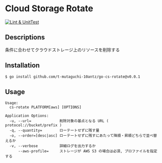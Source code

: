 # Cloud Storage Rotate

[![Lint & UnitTest](https://github.com/t-mutaguchi-10antz/go-cs-rotate/actions/workflows/lint-and-unittest.yaml/badge.svg)](https://github.com/t-mutaguchi-10antz/go-cs-rotate/actions/workflows/lint-and-unittest.yaml)

## Descriptions

条件に合わせてクラウドストレージ上のリソースを削除する

## Installation

```bash
$ go install github.com/t-mutaguchi-10antz/go-cs-rotate@v0.0.1
```

## Usage

```
Usage:
  cs-rotate PLATFORM[aws] [OPTIONS]

Application Options:
  -u, --url=             削除対象の基点となる URL ( protocol://bucket/prefix )
  -q, --quantity=        ローテートせずに残す量
  -o, --order=[desc|asc] ローテートせずに残すにあたって降順・昇順どちらで並べ替えるか
  -v, --verbose          詳細ログを出力するか
      --aws-profile=     ストレージが AWS S3 の場合は必須, プロファイルを指定する
```